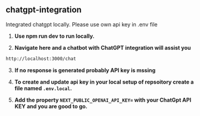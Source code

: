 ## chatgpt-integration
Integrated chatgpt locally. Please use own api key in .env file

1. **Use npm run dev to run locally.**

2. **Navigate here and a chatbot with ChatGPT integration will assist you**

```sh
http://localhost:3000/chat
```

3. **If no response is generated probably API key is mssing**

4. **To create and update api key in your local setup of repsoitory create a file named `.env.local`.**

5. **Add the property `NEXT_PUBLIC_OPENAI_API_KEY=` with your ChatGpt API KEY and you are good to go.**
